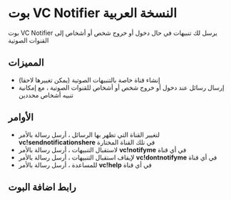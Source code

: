 # بوت VC Notifier النسخة العربية

بوت VC Notifier يرسل لك تنبيهات في حال دخول أو خروج شخص أو أشخاص إلى القنوات الصوتية


## المميزات

 - إنشاء قناة خاصة بالتنبيهات الصوتية (يمكن تغييرها لاحقا)
 - إرسال رسائل عند دخول أو خروج شخص أو أشخاص للقنوات الصوتية ، مع إمكانية تنبيه أشخاص محددين

## الأوامر

 - لتغيير القناة التي تظهر بها الرسائل ، أرسل رسالة بالأمر **vc!sendnotificationshere** في تلك القناة المختارة
 - لاستقبال التنبيهات ، أرسل رسالة بالأمر **vc!notifyme** في أي قناة
 - لإيقاف استقبال التنبيهات ، أرسل رسالة بالأمر **vc!dontnotifyme** في أي قناة
 - للمساعدة ، أرسل رسالة بالأمر **vc!help** في أي قناة

## رابط اضافة البوت 
